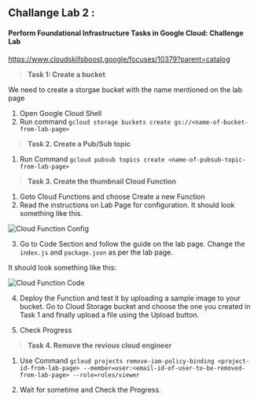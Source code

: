 ## Challange Lab 2 : 
#### Perform Foundational Infrastructure Tasks in Google Cloud: Challenge Lab
https://www.cloudskillsboost.google/focuses/10379?parent=catalog


> **Task 1: Create a bucket**

We need to create a storgae bucket with the name mentioned on the lab page
1. Open Google Cloud Shell
2. Run command `gcloud storage buckets create gs://<name-of-bucket-from-lab-page>`
> **Task 2. Create a Pub/Sub topic**

1. Run Command `gcloud pubsub topics create <name-of-pubsub-topic-from-lab-page>`


> **Task 3. Create the thumbnail Cloud Function**

1. Goto Cloud Functions and choose Create a new Function
2. Read the instructions on Lab Page for configuration. It should look something like this.

![Cloud Function Config](https://i.imgur.com/oj4mME2.png)

3. Go to Code Section and follow the guide on the lab page. Change the `index.js` and `package.json` as per the lab page.

It should look something like this:

![Cloud Function Code](https://i.imgur.com/eqjsNJf.png)

4. Deploy the Function and test it by uploading a sample image to your bucket. Go to Cloud Storage bucket and choose the one you created in Task 1 and finally upload a file using the Upload button.

5. Check Progress

> **Task 4. Remove the revious cloud engineer**

1. Use Command `gcloud projects remove-iam-policy-binding <project-id-from-lab-page> --member=user:<email-id-of-user-to-be-removed-from-lab-page> --role=roles/viewer`

2. Wait for sometime and Check the Progress.

